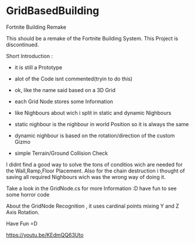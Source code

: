 # GridBasedBuilding
Fortnite Building Remake


This  should be a remake of the Fortnite Building System.
This Project is discontinued.





Short Introduction : 

- it is still a Prototype
- alot of the Code isnt commented(tryin to do this)

- ok, like the name said based on a  3D Grid
- each Grid Node stores some Information
- like Nighbours about wich i split in static and dynamic Nighbours
- static nighbour is the nighbour in world Position so it is always the same
- dynamic nighbour is based on the rotation/direction of the custom Gizmo

- simple Terrain/Ground Collision Check


I didnt find a good way to solve the tons of conditios wich are needed for the Wall,Ramp,Floor Placement.
Also for the chain destruction i thought of saving all required Nighbours wich was the wrong way of doing it.

Take a look in the GridNode.cs for more Information :D have fun to see some horror code

About the GridNode Recognition , it uses cardinal points mixing Y and Z Axis Rotation.

Have Fun =D

https://youtu.be/KEdmQQ63Uto


